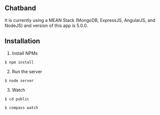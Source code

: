 ## Chatband

It is currently using a MEAN Stack (MongoDB, ExpressJS, AngularJS, and NodeJS) and version of this app is 5.0.0.

## Installation

1. Install NPMs
```
$ npm install
```

2. Run the server
```
$ node server
```

3. Watch
```
$ cd public
```
```
$ compass watch
```
